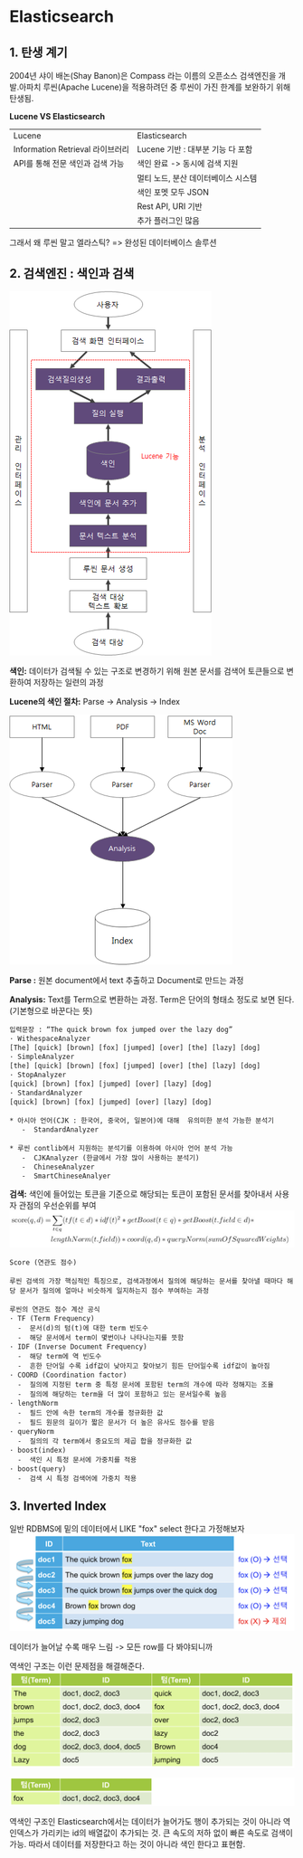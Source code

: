 # Elasticsearch

## **1\. 탄생 계기**

2004년 샤이 배논(Shay Banon)은 Compass 라는 이름의 오픈소스 검색엔진을 개발.아파치 루씬(Apache Lucene)을 적용하려던 중 루씬이 가진 한계를 보완하기 위해 탄생됨.

**Lucene VS Elasticsearch**

|     |     |
| --- | --- |
| Lucene | Elasticsearch |
| Information Retrieval 라이브러리 | Lucene 기반 : 대부분 기능 다 포함 |
| API를 통해 전문 색인과 검색 가능 | 색인 완료 -\> 동시에 검색 지원 |
|     | 멀티 노드, 분산 데이터베이스 시스템 |
|     | 색인 포멧 모두 JSON |
|     | Rest API, URI 기반 |
|     | 추가 플러그인 많음 |

그래서 왜 루씬 말고 엘라스틱? =\> 완성된 데이터베이스 솔루션

## **2\. 검색엔진 : 색인과 검색**

![15670036b16eaf01f1412a013f3efbcd.png](../_resources/15670036b16eaf01f1412a013f3efbcd.png)

**색인:** 데이터가 검색될 수 있는 구조로 변경하기 위해 원본 문서를 검색어 토큰들으로 변환하여 저장하는 일련의 과정

**Lucene의 색인 절차:** Parse -> Analysis -> Index

![d57a7d6240031c60e4d75feb7eabf1c6.png](../_resources/d57a7d6240031c60e4d75feb7eabf1c6.png)

**Parse :** 원본 document에서 text 추출하고 Document로 만드는 과정

**Analysis:** Text를 Term으로 변환하는 과정. Term은 단어의 형태소 정도로 보면 된다. (기본형으로 바꾼다는 뜻)

```
입력문장 : “The quick brown fox jumped over the lazy dog”
· WithespaceAnalyzer
[The] [quick] [brown] [fox] [jumped] [over] [the] [lazy] [dog]
· SimpleAnalyzer
[the] [quick] [brown] [fox] [jumped] [over] [the] [lazy] [dog]
· StopAnalyzer
[quick] [brown] [fox] [jumped] [over] [lazy] [dog]
· StandardAnalyzer
[quick] [brown] [fox] [jumped] [over] [lazy] [dog]

* 아시아 언어(CJK : 한국어, 중국어, 일본어)에 대해  유의미한 분석 가능한 분석기
   -  StandardAnalyzer

* 루씬 contlib에서 지원하는 분석기를 이용하여 아시아 언어 분석 가능
   -  CJKAnalyzer (한글에서 가장 많이 사용하는 분석기)
   -  ChineseAnalyzer
   -  SmartChineseAnalyer
```

**검색:** 색인에 들어있는 토큰을 기준으로 해당되는 토큰이 포함된 문서를 찾아내서 사용자 관점의 우선순위를 부여
![a773438b453d0769388c8c3066b734d0.png](../_resources/a773438b453d0769388c8c3066b734d0.png)

```
Score (연관도 점수)

루씬 검색의 가장 핵심적인 특징으로, 검색과정에서 질의에 해당하는 문서를 찾아낼 때마다 해당 문서가 질의에 얼마나 비슷하게 일지하는지 점수 부여하는 과정

루씬의 연관도 점수 계산 공식
· TF (Term Frequency)
  -  문서(d)의 텀(t)에 대한 term 빈도수
  -  해당 문서에서 term이 몇번이나 나타나는지를 뜻함
· IDF (Inverse Document Frequency)
  -  해당 term에 역 빈도수
  -  흔한 단어일 수록 idf값이 낮아지고 찾아보기 힘든 단어일수록 idf값이 높아짐
· COORD (Coordination factor)
  -  질의에 지정된 term 중 특정 문서에 포함된 term의 개수에 따라 정해지는 조율
  -  질의에 해당하는 term을 더 많이 포함하고 있는 문서일수록 높음
· lengthNorm
  -  필드 안에 속한 term의 개수를 정규화한 값
  -  필드 원문의 길이가 짧은 문서가 더 높은 유사도 점수를 받음
· queryNorm
  -  질의의 각 term에서 중요도의 제곱 합을 정규화한 값
· boost(index)
  -  색인 시 특정 문서에 가중치를 적용
· boost(query)
  -  검색 시 특정 검색어에 가중치 적용
```

## 3\. Inverted Index

일반 RDBMS에 밑의 데이터에서 LIKE "fox" select 한다고 가정해보자
![4e55025066d0bbbf6c6a7b771b8fad9e.png](../_resources/4e55025066d0bbbf6c6a7b771b8fad9e.png)

데이터가 늘어날 수록 매우 느림 -\> 모든 row를 다 봐야되니까

역색인 구조는 이런 문제점을 해결해준다.
![d2d82674a7955fabb15d783b6245106a.png](../_resources/d2d82674a7955fabb15d783b6245106a.png)

![76b75deb43ea4a517ebfc71cea58c802.png](../_resources/76b75deb43ea4a517ebfc71cea58c802.png)

역색인 구조인 Elasticsearch에서는 데이터가 늘어가도 행이 추가되는 것이 아니라 역인덱스가 가리키는 id의 배열값이 추가되는 것. 큰 속도의 저하 없이 빠른 속도로 검색이 가능. 따라서 데이터를 저장한다고 하는 것이 아니라 색인 한다고 표현함.